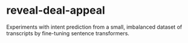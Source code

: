 # reveal-deal-appeal

Experiments with intent prediction from a small, imbalanced dataset of transcripts
by fine-tuning sentence transformers.